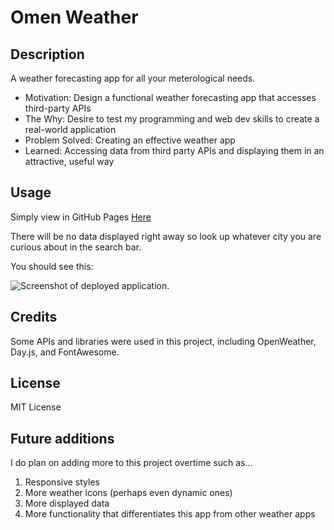 # Omen Weather

## Description

A weather forecasting app for all your meterological needs.

- Motivation: Design a functional weather forecasting app that accesses third-party APIs
- The Why: Desire to test my programming and web dev skills to create a real-world application
- Problem Solved: Creating an effective weather app
- Learned: Accessing data from third party APIs and displaying them in an attractive, useful way

## Usage

Simply view in GitHub Pages [Here](https://waldenlight.github.io/omen-weather-app/)

There will be no data displayed right away so look up whatever city you are curious about in the search bar.

You should see this:

![Screenshot of deployed application.](https://user-images.githubusercontent.com/76961678/214759133-739d8c33-11e6-4c03-900f-d95a7644be55.png)

## Credits

Some APIs and libraries were used in this project, including OpenWeather, Day.js, and FontAwesome.

## License

MIT License

## Future additions

I do plan on adding more to this project overtime such as...
1. Responsive styles
2. More weather icons (perhaps even dynamic ones)
3. More displayed data
4. More functionality that differentiates this app from other weather apps
